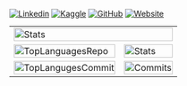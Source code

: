 [![Linkedin](https://img.shields.io/badge/linkedin-%230077B5.svg?style=for-the-badge&logo=linkedin&logoColor=white)](https://www.linkedin.com/in/john-truninger/)
[![Kaggle](https://img.shields.io/badge/Kaggle-035a7d?style=for-the-badge&logo=kaggle&logoColor=white)](https://www.kaggle.com/johntrunix)
[![GitHub](https://img.shields.io/badge/github-%23121011.svg?style=for-the-badge&logo=github&logoColor=white)](https://github.com/JohnTrunix)
[![Website](https://img.shields.io/website?down_color=red&down_message=offline&style=for-the-badge&up_message=online&url=https%3A%2F%2Fjohn-trunix.ch)](https://www.john-trunix.ch)

<table
    style="
        width: 100%;
        justify-content: center;
        margin: 0;
        padding: 0;
        border: none;
    "
>
    <tr>
        <td colspan="2">
            <img
                src="http://github-profile-summary-cards.vercel.app/api/cards/profile-details?username=johntrunix&theme=github"
                alt="Stats"
                width="100%"
            />
        </td>
    </tr>
    <tr>
        <td>
            <img
                src="http://github-profile-summary-cards.vercel.app/api/cards/repos-per-language?username=johntrunix&theme=github"
                alt="TopLanguagesRepo"
                width="100%"
            />
        </td>
        <td>
            <img
                src="http://github-profile-summary-cards.vercel.app/api/cards/stats?username=johntrunix&theme=github"
                alt="Stats"
                width="100%"
            />
        </td>
    </tr>
    <tr>
        <td>
            <img
                src="http://github-profile-summary-cards.vercel.app/api/cards/most-commit-language?username=johntrunix&theme=github"
                alt="TopLangugesCommit"
                width="100%"
            />
        </td>
        <td>
            <img
                src="http://github-profile-summary-cards.vercel.app/api/cards/productive-time?username=johntrunix&theme=github&utcOffset=8"
                alt="Commits"
                width="100%"
            />
        </td>
    </tr>
</table>

